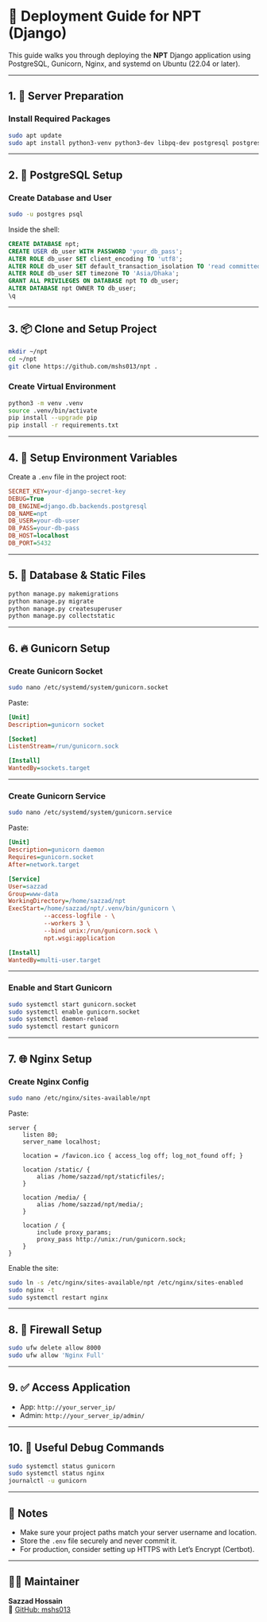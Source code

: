 # 🚀 Deployment Guide for NPT (Django)

This guide walks you through deploying the **NPT** Django application using PostgreSQL, Gunicorn, Nginx, and systemd on Ubuntu (22.04 or later).

---

## 1. 🧰 Server Preparation

### Install Required Packages

```bash
sudo apt update
sudo apt install python3-venv python3-dev libpq-dev postgresql postgresql-contrib nginx curl
```

---

## 2. 🐘 PostgreSQL Setup

### Create Database and User

```bash
sudo -u postgres psql
```

Inside the shell:

```sql
CREATE DATABASE npt;
CREATE USER db_user WITH PASSWORD 'your_db_pass';
ALTER ROLE db_user SET client_encoding TO 'utf8';
ALTER ROLE db_user SET default_transaction_isolation TO 'read committed';
ALTER ROLE db_user SET timezone TO 'Asia/Dhaka';
GRANT ALL PRIVILEGES ON DATABASE npt TO db_user;
ALTER DATABASE npt OWNER TO db_user;
\q
```

---

## 3. 📦 Clone and Setup Project

```bash
mkdir ~/npt
cd ~/npt
git clone https://github.com/mshs013/npt .
```

### Create Virtual Environment

```bash
python3 -m venv .venv
source .venv/bin/activate
pip install --upgrade pip
pip install -r requirements.txt
```

---

## 4. 🔐 Setup Environment Variables

Create a `.env` file in the project root:

```ini
SECRET_KEY=your-django-secret-key
DEBUG=True
DB_ENGINE=django.db.backends.postgresql
DB_NAME=npt
DB_USER=your-db-user
DB_PASS=your-db-pass
DB_HOST=localhost
DB_PORT=5432
```

---

## 5. 📁 Database & Static Files

```bash
python manage.py makemigrations
python manage.py migrate
python manage.py createsuperuser
python manage.py collectstatic
```

---

## 6. 🔥 Gunicorn Setup

### Create Gunicorn Socket

```bash
sudo nano /etc/systemd/system/gunicorn.socket
```

Paste:

```ini
[Unit]
Description=gunicorn socket

[Socket]
ListenStream=/run/gunicorn.sock

[Install]
WantedBy=sockets.target
```

---

### Create Gunicorn Service

```bash
sudo nano /etc/systemd/system/gunicorn.service
```

Paste:

```ini
[Unit]
Description=gunicorn daemon
Requires=gunicorn.socket
After=network.target

[Service]
User=sazzad
Group=www-data
WorkingDirectory=/home/sazzad/npt
ExecStart=/home/sazzad/npt/.venv/bin/gunicorn \
          --access-logfile - \
          --workers 3 \
          --bind unix:/run/gunicorn.sock \
          npt.wsgi:application

[Install]
WantedBy=multi-user.target
```

---

### Enable and Start Gunicorn

```bash
sudo systemctl start gunicorn.socket
sudo systemctl enable gunicorn.socket
sudo systemctl daemon-reload
sudo systemctl restart gunicorn
```

---

## 7. 🌐 Nginx Setup

### Create Nginx Config

```bash
sudo nano /etc/nginx/sites-available/npt
```

Paste:

```nginx
server {
    listen 80;
    server_name localhost;

    location = /favicon.ico { access_log off; log_not_found off; }

    location /static/ {
        alias /home/sazzad/npt/staticfiles/;
    }

    location /media/ {
        alias /home/sazzad/npt/media/;
    }

    location / {
        include proxy_params;
        proxy_pass http://unix:/run/gunicorn.sock;
    }
}
```

Enable the site:

```bash
sudo ln -s /etc/nginx/sites-available/npt /etc/nginx/sites-enabled
sudo nginx -t
sudo systemctl restart nginx
```

---

## 8. 🔐 Firewall Setup

```bash
sudo ufw delete allow 8000
sudo ufw allow 'Nginx Full'
```

---

## 9. ✅ Access Application

- App: `http://your_server_ip/`
- Admin: `http://your_server_ip/admin/`

---

## 10. 🧪 Useful Debug Commands

```bash
sudo systemctl status gunicorn
sudo systemctl status nginx
journalctl -u gunicorn
```

---

## 📌 Notes

- Make sure your project paths match your server username and location.
- Store the `.env` file securely and never commit it.
- For production, consider setting up HTTPS with Let’s Encrypt (Certbot).

---

## 👨‍💻 Maintainer

**Sazzad Hossain**  
🔗 [GitHub: mshs013](https://github.com/mshs013)
